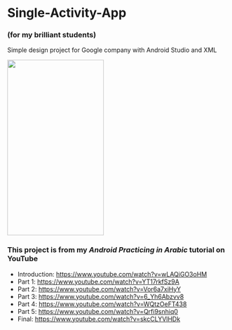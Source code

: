 # Single-Activity-App
### (for my brilliant students)
Simple design project for Google company with Android Studio and XML

<img src="https://user-images.githubusercontent.com/35191573/76216710-bfcfea00-6219-11ea-965e-70f767bcf4f1.png" width="220" height="400" />

### This project is from my *Android Practicing in Arabic* tutorial on YouTube

- Introduction: https://www.youtube.com/watch?v=wLAQiGO3oHM
- Part 1: https://www.youtube.com/watch?v=YT17rkfSz9A
- Part 2: https://www.youtube.com/watch?v=Vor6a7xiHyY
- Part 3: https://www.youtube.com/watch?v=6_Yh6Abzvv8
- Part 4: https://www.youtube.com/watch?v=WQtzOeFT438
- Part 5: https://www.youtube.com/watch?v=Qrfi9snhiq0
- Final: https://www.youtube.com/watch?v=skcCLYVlHDk
